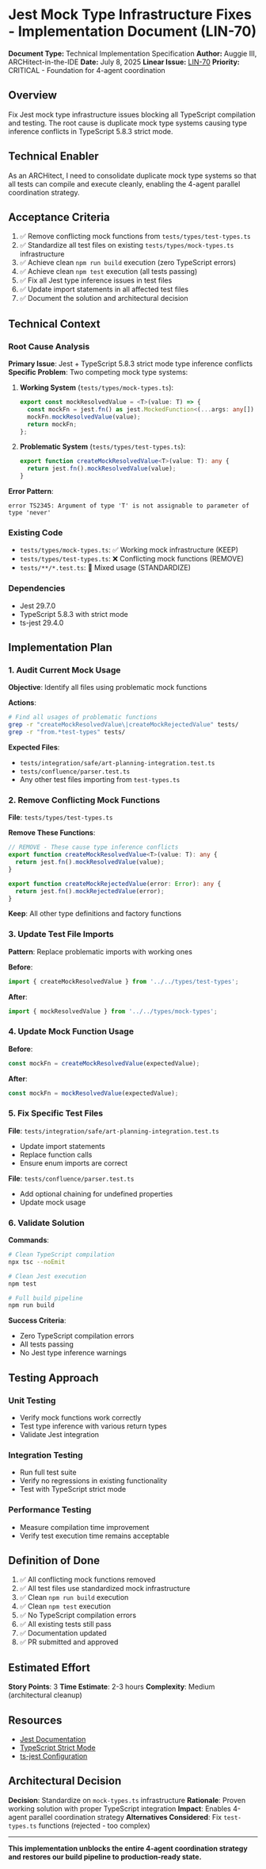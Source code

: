 # Jest Mock Type Infrastructure Fixes - Implementation Document (LIN-70)

**Document Type:** Technical Implementation Specification
**Author:** Auggie III, ARCHitect-in-the-IDE
**Date:** July 8, 2025
**Linear Issue:** [LIN-70](https://linear.app/wordstofilmby/issue/LIN-70/jest-mock-type-infrastructure-fixes)
**Priority:** CRITICAL - Foundation for 4-agent coordination

## Overview

Fix Jest mock type infrastructure issues blocking all TypeScript compilation and testing. The root cause is duplicate mock type systems causing type inference conflicts in TypeScript 5.8.3 strict mode.

## Technical Enabler

As an ARCHitect, I need to consolidate duplicate mock type systems so that all tests can compile and execute cleanly, enabling the 4-agent parallel coordination strategy.

## Acceptance Criteria

1. ✅ Remove conflicting mock functions from `tests/types/test-types.ts`
2. ✅ Standardize all test files on existing `tests/types/mock-types.ts` infrastructure
3. ✅ Achieve clean `npm run build` execution (zero TypeScript errors)
4. ✅ Achieve clean `npm test` execution (all tests passing)
5. ✅ Fix all Jest type inference issues in test files
6. ✅ Update import statements in all affected test files
7. ✅ Document the solution and architectural decision

## Technical Context

### Root Cause Analysis

**Primary Issue**: Jest + TypeScript 5.8.3 strict mode type inference conflicts
**Specific Problem**: Two competing mock type systems:

1. **Working System** (`tests/types/mock-types.ts`):
   ```typescript
   export const mockResolvedValue = <T>(value: T) => {
     const mockFn = jest.fn() as jest.MockedFunction<(...args: any[]) => Promise<T>>;
     mockFn.mockResolvedValue(value);
     return mockFn;
   };
   ```

2. **Problematic System** (`tests/types/test-types.ts`):
   ```typescript
   export function createMockResolvedValue<T>(value: T): any {
     return jest.fn().mockResolvedValue(value);
   }
   ```

**Error Pattern**:
```
error TS2345: Argument of type 'T' is not assignable to parameter of type 'never'
```

### Existing Code

- `tests/types/mock-types.ts`: ✅ Working mock infrastructure (KEEP)
- `tests/types/test-types.ts`: ❌ Conflicting mock functions (REMOVE)
- `tests/**/*.test.ts`: 🔄 Mixed usage (STANDARDIZE)

### Dependencies

- Jest 29.7.0
- TypeScript 5.8.3 with strict mode
- ts-jest 29.4.0

## Implementation Plan

### 1. Audit Current Mock Usage

**Objective**: Identify all files using problematic mock functions

**Actions**:
```bash
# Find all usages of problematic functions
grep -r "createMockResolvedValue\|createMockRejectedValue" tests/
grep -r "from.*test-types" tests/
```

**Expected Files**:
- `tests/integration/safe/art-planning-integration.test.ts`
- `tests/confluence/parser.test.ts`
- Any other test files importing from `test-types.ts`

### 2. Remove Conflicting Mock Functions

**File**: `tests/types/test-types.ts`

**Remove These Functions**:
```typescript
// REMOVE - These cause type inference conflicts
export function createMockResolvedValue<T>(value: T): any {
  return jest.fn().mockResolvedValue(value);
}

export function createMockRejectedValue(error: Error): any {
  return jest.fn().mockRejectedValue(error);
}
```

**Keep**: All other type definitions and factory functions

### 3. Update Test File Imports

**Pattern**: Replace problematic imports with working ones

**Before**:
```typescript
import { createMockResolvedValue } from '../../types/test-types';
```

**After**:
```typescript
import { mockResolvedValue } from '../../types/mock-types';
```

### 4. Update Mock Function Usage

**Before**:
```typescript
const mockFn = createMockResolvedValue(expectedValue);
```

**After**:
```typescript
const mockFn = mockResolvedValue(expectedValue);
```

### 5. Fix Specific Test Files

**File**: `tests/integration/safe/art-planning-integration.test.ts`
- Update import statements
- Replace function calls
- Ensure enum imports are correct

**File**: `tests/confluence/parser.test.ts`
- Add optional chaining for undefined properties
- Update mock usage

### 6. Validate Solution

**Commands**:
```bash
# Clean TypeScript compilation
npx tsc --noEmit

# Clean Jest execution  
npm test

# Full build pipeline
npm run build
```

**Success Criteria**:
- Zero TypeScript compilation errors
- All tests passing
- No Jest type inference warnings

## Testing Approach

### Unit Testing
- Verify mock functions work correctly
- Test type inference with various return types
- Validate Jest integration

### Integration Testing
- Run full test suite
- Verify no regressions in existing functionality
- Test with TypeScript strict mode

### Performance Testing
- Measure compilation time improvement
- Verify test execution time remains acceptable

## Definition of Done

1. ✅ All conflicting mock functions removed
2. ✅ All test files use standardized mock infrastructure
3. ✅ Clean `npm run build` execution
4. ✅ Clean `npm test` execution
5. ✅ No TypeScript compilation errors
6. ✅ All existing tests still pass
7. ✅ Documentation updated
8. ✅ PR submitted and approved

## Estimated Effort

**Story Points**: 3
**Time Estimate**: 2-3 hours
**Complexity**: Medium (architectural cleanup)

## Resources

- [Jest Documentation](https://jestjs.io/docs/mock-functions)
- [TypeScript Strict Mode](https://www.typescriptlang.org/tsconfig#strict)
- [ts-jest Configuration](https://kulshekhar.github.io/ts-jest/)

## Architectural Decision

**Decision**: Standardize on `mock-types.ts` infrastructure
**Rationale**: Proven working solution with proper TypeScript integration
**Impact**: Enables 4-agent parallel coordination strategy
**Alternatives Considered**: Fix `test-types.ts` functions (rejected - too complex)

---

**This implementation unblocks the entire 4-agent coordination strategy and restores our build pipeline to production-ready state.**

